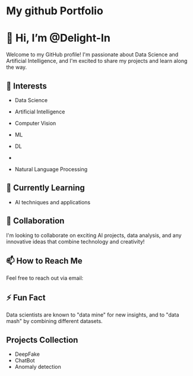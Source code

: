 # My github Portfolio

# 👋 Hi, I’m @Delight-In

Welcome to my GitHub profile! I'm passionate about Data Science and Artificial Intelligence, and I'm excited to share my projects and learn along the way.

## 👀 Interests
- Data Science
- Artificial Intelligence
- Computer Vision
- ML
- DL

- 
- Natural Language Processing

## 🌱 Currently Learning
- AI techniques and applications

## 💞️ Collaboration
I'm looking to collaborate on exciting AI projects, data analysis, and any innovative ideas that combine technology and creativity!

## 📫 How to Reach Me
Feel free to reach out via email:

## ⚡ Fun Fact
Data scientists are known to "data mine" for new insights, and to "data mash" by combining different datasets.

## Projects Collection

- DeepFake
- ChatBot
- Anomaly detection

